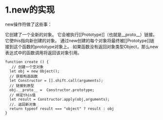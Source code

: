 # 1.new的实现
new操作符做了这些事：

它创建了一个全新的对象。
它会被执行[[Prototype]]（也就是__proto__）链接。
它使this指向新创建的对象。
通过new创建的每个对象将最终被[[Prototype]]链接到这个函数的prototype对象上。
如果函数没有返回对象类型Object，那么new表达式中的函数调用将返回该对象引用。

```
function create () {
   // 创建一个空对象
  let obj = new Object();
  // 获取构造函数
  let Constructor = [].shift.call(arguments);
  // 链接到原型
  obj.__proto__ =  Constructor.prototype;
  // 绑定this值
  let result = Constructor.apply(obj,arguments);
  //. 返回新对象
  return typeof result === "object" ? result : obj
}
```
